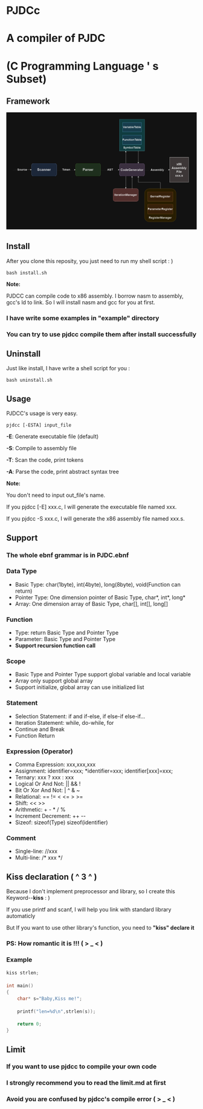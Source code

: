 # PJDCc

# A compiler of PJDC 

# (C Programming Language ' s Subset)

## Framework

![framework](Framework.png)

## Install

After you clone this reposity, you just need to run my shell script : )

```shell
bash install.sh
```

**Note:**

PJDCC can compile code to x86 assembly. I borrow nasm to assembly, gcc's ld to link. So I will install nasm and gcc for you at first.

### I have write some examples in "example" directory

### You can try to use pjdcc compile them after install successfully

## Uninstall

Just like install, I have write a shell script for you :

```shell
bash uninstall.sh
```

## Usage

PJDCC's usage is very easy.

```shell
pjdcc [-ESTA] input_file
```

**-E**: Generate executable file (default)

**-S**: Compile to assembly file

**-T**: Scan the code, print tokens

**-A**: Parse the code, print abstract syntax tree

**Note:**

You don't need to input out_file's name.

If you pjdcc [-E] xxx.c, I will generate the executable file named xxx.

If you pjdcc -S xxx.c, I will generate the x86 assembly file named xxx.s.

## Support

### The whole ebnf grammar is in PJDC.ebnf

### Data Type

* Basic Type: char(1byte), int(4byte), long(8byte), void(Function can return)
* Pointer Type: One dimension pointer of Basic Type, char*, int*, long*
* Array: One dimension array of Basic Type, char[], int[], long[]

### Function

* Type: return Basic Type and Pointer Type
* Parameter: Basic Type and Pointer Type
* **Support recursion function call**
  
### Scope

* Basic Type and Pointer Type support global variable and local variable
* Array only support global array
* Support initialize, global array can use initialized list

### Statement

* Selection Statement: if and if-else, if else-if else-if...
* Iteration Statement: while, do-while, for
* Continue and Break
* Function Return

### Expression (Operator)

* Comma Expression: xxx,xxx,xxx
* Assignment: identifier=xxx; *identifier=xxx; identifier[xxx]=xxx;
* Ternary: xxx ? xxx : xxx
* Logical Or And Not: || && !
* Bit Or Xor And Not: | ^ & ~
* Relational: == != < <= > >=
* Shift: << >>
* Arithmetic: + - * / %
* Increment Decrement: ++ --
* Sizeof: sizeof(Type) sizeof(identifier)

### Comment

* Single-line: //xxx
* Multi-line: /* xxx */
  
## Kiss declaration ( ^ 3 ^ )

Because I don't implement preprocessor and library, so I create this Keyword--**kiss** : )

If you use printf and scanf, I will help you link with standard library automaticly

But If you want to use other library's function, you need to **"kiss" declare it**

### PS: How romantic it is !!! ( > _ < )

### Example

```c
kiss strlen;

int main()
{
    char* s="Baby,Kiss me!";

    printf("len=%d\n",strlen(s));

    return 0;
}

```

## Limit

### If you want to use pjdcc to compile your own code

### I strongly recommend you to read the limit.md at first

### Avoid you are confused by pjdcc's compile error ( > _ < )
